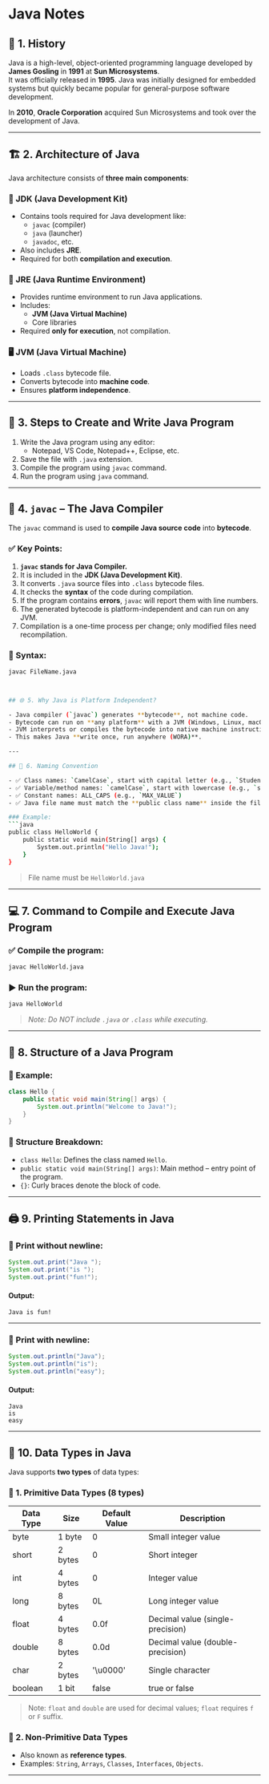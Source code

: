 # Java Notes

## 📜 1. History
Java is a high-level, object-oriented programming language developed by **James Gosling** in **1991** at **Sun Microsystems**.  
It was officially released in **1995**. Java was initially designed for embedded systems but quickly became popular for general-purpose software development.

In **2010**, **Oracle Corporation** acquired Sun Microsystems and took over the development of Java.

---

## 🏗️ 2. Architecture of Java

Java architecture consists of **three main components**:

### 🔧 JDK (Java Development Kit)
- Contains tools required for Java development like:
  - `javac` (compiler)
  - `java` (launcher)
  - `javadoc`, etc.
- Also includes **JRE**.
- Required for both **compilation and execution**.

### 🧱 JRE (Java Runtime Environment)
- Provides runtime environment to run Java applications.
- Includes:
  - **JVM (Java Virtual Machine)**
  - Core libraries
- Required **only for execution**, not compilation.

### 🖥️ JVM (Java Virtual Machine)
- Loads `.class` bytecode file.
- Converts bytecode into **machine code**.
- Ensures **platform independence**.

---

## 🧩 3. Steps to Create and Write Java Program

1. Write the Java program using any editor:
   - Notepad, VS Code, Notepad++, Eclipse, etc.
2. Save the file with `.java` extension.
3. Compile the program using `javac` command.
4. Run the program using `java` command.

---

## 🧠 4. `javac` – The Java Compiler

The `javac` command is used to **compile Java source code** into **bytecode**.

### ✅ Key Points:

1. **`javac` stands for Java Compiler.**
2. It is included in the **JDK (Java Development Kit)**.
3. It converts `.java` source files into `.class` bytecode files.
4. It checks the **syntax** of the code during compilation.
5. If the program contains **errors**, `javac` will report them with line numbers.
6. The generated bytecode is platform-independent and can run on any JVM.
7. Compilation is a one-time process per change; only modified files need recompilation.

### 🔧 Syntax:
```bash
javac FileName.java



## 🌐 5. Why Java is Platform Independent?

- Java compiler (`javac`) generates **bytecode**, not machine code.
- Bytecode can run on **any platform** with a JVM (Windows, Linux, macOS, etc.).
- JVM interprets or compiles the bytecode into native machine instructions at runtime.
- This makes Java **write once, run anywhere (WORA)**.

---

## 📝 6. Naming Convention

- ✅ Class names: `CamelCase`, start with capital letter (e.g., `StudentDetails`)
- ✅ Variable/method names: `camelCase`, start with lowercase (e.g., `studentName`)
- ✅ Constant names: ALL_CAPS (e.g., `MAX_VALUE`)
- ✅ Java file name must match the **public class name** inside the file.

### Example:
```java
public class HelloWorld {
    public static void main(String[] args) {
        System.out.println("Hello Java!");
    }
}
```
> File name must be `HelloWorld.java`

---

## 💻 7. Command to Compile and Execute Java Program

### ✅ Compile the program:
```bash
javac HelloWorld.java
```

### ▶️ Run the program:
```bash
java HelloWorld
```

> *Note: Do NOT include `.java` or `.class` while executing.*

---

## 🧱 8. Structure of a Java Program

### 🧾 Example:
```java
class Hello {
    public static void main(String[] args) {
        System.out.println("Welcome to Java!");
    }
}
```

### 🧷 Structure Breakdown:
- `class Hello`: Defines the class named `Hello`.
- `public static void main(String[] args)`: Main method – entry point of the program.
- `{}`: Curly braces denote the block of code.

---

## 🖨️ 9. Printing Statements in Java

### 🔹 Print without newline:
```java
System.out.print("Java ");
System.out.print("is ");
System.out.print("fun!");
```

#### Output:
```
Java is fun!
```

---

### 🔸 Print with newline:
```java
System.out.println("Java");
System.out.println("is");
System.out.println("easy");
```

#### Output:
```
Java
is
easy
```

---

## 🔢 10. Data Types in Java

Java supports **two types** of data types:

### 🔹 1. Primitive Data Types (8 types)

| Data Type | Size     | Default Value | Description                  |
|-----------|----------|---------------|------------------------------|
| byte      | 1 byte   | 0             | Small integer value          |
| short     | 2 bytes  | 0             | Short integer                |
| int       | 4 bytes  | 0             | Integer value                |
| long      | 8 bytes  | 0L            | Long integer value           |
| float     | 4 bytes  | 0.0f          | Decimal value (single-precision) |
| double    | 8 bytes  | 0.0d          | Decimal value (double-precision) |
| char      | 2 bytes  | '\u0000'     | Single character             |
| boolean   | 1 bit    | false         | true or false                |

> Note: `float` and `double` are used for decimal values; `float` requires `f` or `F` suffix.

### 🔹 2. Non-Primitive Data Types
- Also known as **reference types**.
- Examples: `String`, `Arrays`, `Classes`, `Interfaces`, `Objects`.

---
